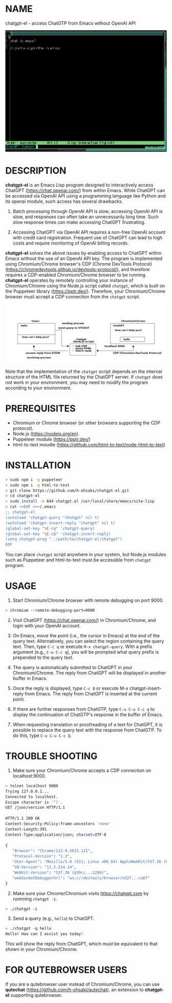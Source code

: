 # NAME

chatgpt-el - access ChatGTP from Emacs without OpenAI API

![video](screenshot/video.gif)

# DESCRIPTION

**chatgpt-el** is an Emacs Lisp program designed to interactively
access ChatGPT (https://chat.openai.com/) from within Emacs.  While
ChatGPT can be accessed via OpenAI API using a programming language
like Python and its openai module, such access has several drawbacks.

1. Batch processing through OpenAI API is slow; accessing OpenAI API
   is slow, and responses can often take an unnecessarily long
   time. Such slow response times can make accessing ChatGPT
   frustrating.

2. Accessing ChatGPT via OpenAI API requires a non-free OpenAI account
   with credit card registration. Frequent use of ChatGPT can lead to
   high costs and require monitoring of OpenAI billing records.

**chatgpt-el** solves the above issues by enabling access to ChatGPT
within Emacs without the use of an OpenAI API key.  The program is
implemented using Chromium/Chrome browser's CDP (Chrome DevTools
Protocol) (https://chromedevtools.github.io/devtools-protocol/), and
therefore requires a CDP-enabled Chromium/Chrome browser to be
running.  **chatgpt-el** operates by remotely controlling your
instance of Chromium/Chrome using the Node.js script called `chatgpt`,
which is built on the Puppeteer library
(https://pptr.dev/). Therefore, your Chromium/Chrome browser must
accept a CDP connection from the `chatgpt` script.

![overview](overview.png)

Note that the implementation of the `chatgpt` script depends on the
internal structure of the HTML file returned by the ChatGPT server. If
`chatgpt` does not work in your environment, you may need to modify
the program according to your environment.

# PREREQUISITES

- Chromium or Chrome browser (or other browsers supporting the CDP protocol).
- Node.js (https://nodejs.org/en).
- Puppeteer module (https://pptr.dev/)
- html-to-text moudle (https://github.com/html-to-text/node-html-to-text)

# INSTALLATION

``` sh
> sudo npm i -g puppeteer
> sudo npm i -g html-to-text
> git clone https://github.com/h-ohsaki/chatgpt-el.git
> cd chatgpt-el
> sudo install -m 644 chatgpt.el /usr/local/share/emacs/site-lisp
> cat <<EOF >>~/.emacs
;; chatgpt-el
(autoload 'chatgpt-query "chatgpt" nil t)
(autoload 'chatgpt-insert-reply "chatgpt" nil t)
(global-set-key "\C-cq" 'chatgpt-query)
(global-set-key "\C-cQ" 'chatgpt-insert-reply)
(setq chatgpt-prog "../path/to/chatgpt-el/chatgpt")
EOF
```

You can place `chatgpt` script anywhere in your system, but Node.js
modules such as Puppeteer and html-to-text must be accessible from
`chatgpt` program.

# USAGE

1. Start Chromium/Chrome browser with remote debugging on port 9000.

``` sh
> chromium --remote-debugging-port=9000
```

2. Visit ChatGPT (https://chat.openai.com/) in Chromium/Chrome, and
   login with your OpenAI account.

3. On Emacs, move the point (i.e., the cursor in Emacs) at the end of
   the query text.  Alternatively, you can select the region
   containing the query text.  Then, type `C-c q` or execute `M-x
   chatgpt-query`.  With a prefix argument (e.g., `C-u C-c q`), you
   will be prompted what query prefix is prepended to the query text.

4. The query is automatically submitted to ChatGPT in your
   Chromium/Chrome.  The reply from ChatGPT will be displayed in
   another buffer in Emacs.

5. Once the reply is displayed, type `C-c Q` or execute M-x
   chatgpt-insert-reply from Emacs.  The reply from ChatGPT is
   inserted at the current point.

6. If there are further responses from ChatGTP, type `C-u C-u C-c q`
   to display the continuation of ChatGTP's response in the buffer of
   Emacs.
   
7. When requesting translation or proofreading of a text for ChatGPT,
   it is possible to replace the query text with the response from
   ChatGTP. To do this, type `C-u C-u C-c Q`.

# TROUBLE SHOOTING

1. Make sure your Chromium/Chrome accepts a CDP connection on
   localhost:9000.
   
``` sh
> telnet localhost 9000
Trying 127.0.0.1...
Connected to localhost.
Escape character is '^]'.
GET /json/version HTTP/1.1

HTTP/1.1 200 OK
Content-Security-Policy:frame-ancestors 'none'
Content-Length:391
Content-Type:application/json; charset=UTF-8

{
   "Browser": "Chrome/112.0.5615.121",
   "Protocol-Version": "1.3",
   "User-Agent": "Mozilla/5.0 (X11; Linux x86_64) AppleWebKit/537.36 (KHTML, like Gecko) Chrome/112.0.0.0 Safari/537.36",
   "V8-Version": "11.2.214.14",
   "WebKit-Version": "537.36 (@39cc...2268)",
   "webSocketDebuggerUrl": "ws:///devtools/browser/e32f...ca87"
}
```

2. Make sure your Chrome/Chromium visits https://chatgpt.com by runnning
`chatgpt -i`.

``` sh
> ./chatgpt -i
```

3. Send a query (e.g., `hello`) to ChatGPT.

``` sh
> ./chatgpt -q hello
Hello! How can I assist you today?
```

This will show the reply from ChatGPT, which must be equivalent to
that shown in your Chromium/Chrome.

# FOR QUTEBROWSER USERS

If you are a qutebrowser user instead of Chromium/Chrome, you can use
**qutechat** (https://github.com/h-ohsaki/qutechat), an extension to
**chatgpt-el** supporting qutebrowser.
